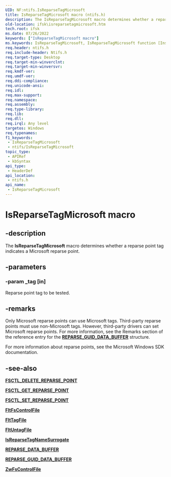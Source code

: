 ```yaml
---
UID: NF:ntifs.IsReparseTagMicrosoft
title: IsReparseTagMicrosoft macro (ntifs.h)
description: The IsReparseTagMicrosoft macro determines whether a reparse point tag indicates a Microsoft reparse point.
old-location: ifsk\isreparsetagmicrosoft.htm
tech.root: ifsk
ms.date: 07/26/2022
keywords: ["IsReparseTagMicrosoft macro"]
ms.keywords: IsReparseTagMicrosoft, IsReparseTagMicrosoft function [Installable File System Drivers], ifsk.isreparsetagmicrosoft, ioref_ef573233-e933-490e-b762-1ce20343c65c.xml, ntifs/IsReparseTagMicrosoft
req.header: ntifs.h
req.include-header: Ntifs.h
req.target-type: Desktop
req.target-min-winverclnt: 
req.target-min-winversvr: 
req.kmdf-ver: 
req.umdf-ver: 
req.ddi-compliance: 
req.unicode-ansi: 
req.idl: 
req.max-support: 
req.namespace: 
req.assembly: 
req.type-library: 
req.lib: 
req.dll: 
req.irql: Any level
targetos: Windows
req.typenames: 
f1_keywords:
 - IsReparseTagMicrosoft
 - ntifs/IsReparseTagMicrosoft
topic_type:
 - APIRef
 - kbSyntax
api_type:
 - HeaderDef
api_location:
 - ntifs.h
api_name:
 - IsReparseTagMicrosoft
---
```


# IsReparseTagMicrosoft macro

## -description

The **IsReparseTagMicrosoft** macro determines whether a reparse point tag indicates a Microsoft reparse point.

## -parameters

### -param _tag [in]

Reparse point tag to be tested.

## -remarks

Only Microsoft reparse points can use Microsoft tags. Third-party reparse points must use non-Microsoft tags. However, third-party drivers can set Microsoft reparse points. For more information, see the Remarks section of the reference entry for the [**REPARSE_GUID_DATA_BUFFER**](ns-ntifs-_reparse_guid_data_buffer.md) structure.

For more information about reparse points, see the Microsoft Windows SDK documentation.

## -see-also

[**FSCTL_DELETE_REPARSE_POINT**](/windows-hardware/drivers/ifs/fsctl-delete-reparse-point)

[**FSCTL_GET_REPARSE_POINT**](/windows-hardware/drivers/ifs/fsctl-get-reparse-point)

[**FSCTL_SET_REPARSE_POINT**](/windows-hardware/drivers/ifs/fsctl-set-reparse-point)

[**FltFsControlFile**](../fltkernel/nf-fltkernel-fltfscontrolfile.md)

[**FltTagFile**](../fltkernel/nf-fltkernel-flttagfile.md)

[**FltUntagFile**](../fltkernel/nf-fltkernel-fltuntagfile.md)

[**IsReparseTagNameSurrogate**](nf-ntifs-isreparsetagnamesurrogate.md)

[**REPARSE_DATA_BUFFER**](ns-ntifs-_reparse_data_buffer.md)

[**REPARSE_GUID_DATA_BUFFER**](ns-ntifs-_reparse_guid_data_buffer.md)

[**ZwFsControlFile**](nf-ntifs-zwfscontrolfile.md)
